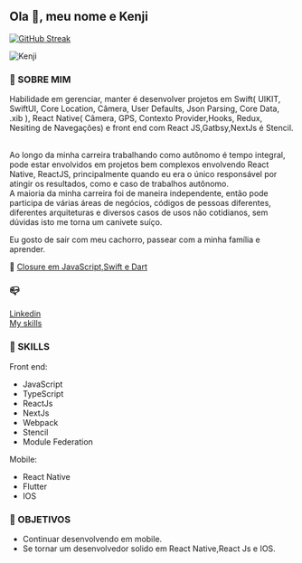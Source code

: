 ## Ola  👋, meu nome e Kenji
[![GitHub Streak](https://streak-stats.demolab.com?user=kenjimaeda54&theme=highcontrast&hide_border=true&locale=pt_BR&date_format=M%20j%5B%2C%20Y%5D&mode=weekly)](https://git.io/streak-stats)


![Kenji](https://github-readme-stats.vercel.app/api?username=kenjimaeda54&show_icons=true&theme=radical)



### :man: SOBRE MIM
Habilidade em gerenciar, manter é desenvolver projetos em Swift( UIKIT, SwiftUI, Core Location, Câmera, User Defaults, Json Parsing, Core Data, .xib ), React Native( Câmera, GPS, Contexto Provider,Hooks, Redux, Nesiting de Navegações) e front end com React JS,Gatbsy,NextJs é Stencil.</br> 
</br>

Ao longo da minha carreira trabalhando como autônomo é tempo integral, pode estar envolvidos em projetos bem complexos envolvendo React Native, ReactJS, principalmente quando eu era o único responsável por atingir os resultados, como e caso de trabalhos autônomo. </br>
A maioria da minha carreira foi de maneira independente, então pode participa de várias áreas de negócios, códigos de pessoas diferentes, diferentes arquiteturas e diversos casos de usos não cotidianos, sem dúvidas isto me torna um canivete suíço. 

Eu gosto de sair com meu cachorro, passear com a minha família e aprender.</br>


:memo:
[Closure em JavaScript,Swift e Dart](https://www.linkedin.com/pulse/closure-em-swiftdart-e-javascript-ricardo-maeda)

### :mailbox_closed:
[Linkedin](https://www.linkedin.com/in/kenjimaeda1233/)   
[My skills](https://kvm-skills.onrender.com/)



### :rocket: SKILLS
Front end:
- JavaScript
- TypeScript
- ReactJs
- NextJs
- Webpack
- Stencil
- Module Federation

Mobile: 
- React Native
- Flutter
- IOS
 

### :triangular_flag_on_post: OBJETIVOS
- Continuar desenvolvendo em mobile. 
- Se tornar um desenvolvedor solido em React Native,React Js e IOS.

